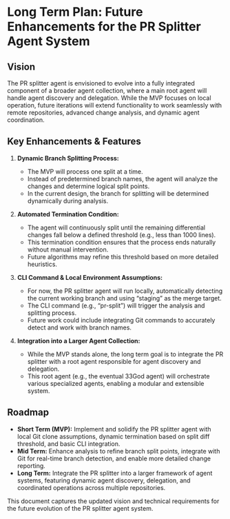 # Long Term Plan: Future Enhancements for the PR Splitter Agent System

## Vision
The PR splitter agent is envisioned to evolve into a fully integrated component of a broader agent collection, where a main root agent will handle agent discovery and delegation. While the MVP focuses on local operation, future iterations will extend functionality to work seamlessly with remote repositories, advanced change analysis, and dynamic agent coordination.

## Key Enhancements & Features

1. **Dynamic Branch Splitting Process:**
   - The MVP will process one split at a time.
   - Instead of predetermined branch names, the agent will analyze the changes and determine logical split points.
   - In the current design, the branch for splitting will be determined dynamically during analysis.

2. **Automated Termination Condition:**
   - The agent will continuously split until the remaining differential changes fall below a defined threshold (e.g., less than 1000 lines).
   - This termination condition ensures that the process ends naturally without manual intervention.
   - Future algorithms may refine this threshold based on more detailed heuristics.

3. **CLI Command & Local Environment Assumptions:**
   - For now, the PR splitter agent will run locally, automatically detecting the current working branch and using “staging” as the merge target.
   - The CLI command (e.g., “pr-split”) will trigger the analysis and splitting process.
   - Future work could include integrating Git commands to accurately detect and work with branch names.

4. **Integration into a Larger Agent Collection:**
   - While the MVP stands alone, the long term goal is to integrate the PR splitter with a root agent responsible for agent discovery and delegation.
   - This root agent (e.g., the eventual 33God agent) will orchestrate various specialized agents, enabling a modular and extensible system.

## Roadmap
- **Short Term (MVP):** Implement and solidify the PR splitter agent with local Git clone assumptions, dynamic termination based on split diff threshold, and basic CLI integration.
- **Mid Term:** Enhance analysis to refine branch split points, integrate with Git for real-time branch detection, and enable more detailed change reporting.
- **Long Term:** Integrate the PR splitter into a larger framework of agent systems, featuring dynamic agent discovery, delegation, and coordinated operations across multiple repositories.

This document captures the updated vision and technical requirements for the future evolution of the PR splitter agent system.
